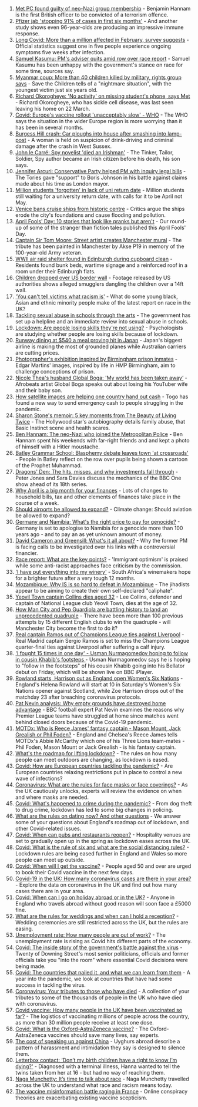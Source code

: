 1. [Met PC found guilty of neo-Nazi group membership](https://www.bbc.co.uk/news/uk-england-london-56604470) - Benjamin Hannam is the first British officer to be convicted of a terrorism offence.
2. [Pfizer jab 'stopping 91% of cases in first six months'](https://www.bbc.co.uk/news/health-56011982) - And another study shows even 96-year-olds are producing an impressive immune response.
3. [Long Covid: More than a million affected in February, survey suggests](https://www.bbc.co.uk/news/health-56601911) - Official statistics suggest one in five people experience ongoing symptoms five weeks after infection.
4. [Samuel Kasumu: PM's adviser quits amid row over race report](https://www.bbc.co.uk/news/uk-politics-56601166) - Samuel Kasumu has been unhappy with the government's stance on race for some time, sources say.
5. [Myanmar coup: More than 40 children killed by military, rights group says](https://www.bbc.co.uk/news/world-asia-56600292) - Save the Children tells of a "nightmare situation", with the youngest victim just six years old.
6. [Richard Okorogheye: 'No activity' on missing student's phone, says Met](https://www.bbc.co.uk/news/uk-england-london-56604588) - Richard Okorogheye, who has sickle cell disease, was last seen leaving his home on 22 March.
7. [Covid: Europe's vaccine rollout 'unacceptably slow' - WHO](https://www.bbc.co.uk/news/world-europe-56600660) - The WHO says the situation in the wider Europe region is more worrying than it has been in several months.
8. [Burgess Hill crash: Car ploughs into house after smashing into lamp-post](https://www.bbc.co.uk/news/uk-england-sussex-56602502) - A woman is held on suspicion of drink-driving and criminal damage after the crash in West Sussex.
9. [John le Carré: Spy novelist 'died an Irishman'](https://www.bbc.co.uk/news/world-europe-56596117) - The Tinker, Tailor, Soldier, Spy author became an Irish citizen before his death, his son says.
10. [Jennifer Arcuri: Conservative Party helped PM with inquiry legal bills](https://www.bbc.co.uk/news/uk-politics-56604436) - The Tories gave "support" to Boris Johnson in his battle against claims made about his time as London mayor.
11. [Million students 'forgotten' in lack of uni return date](https://www.bbc.co.uk/news/education-56602531) - Million students still waiting for a university return date, with calls for it to be April not May.
12. [Venice bans cruise ships from historic centre](https://www.bbc.co.uk/news/world-europe-56592109) - Critics argue the ships erode the city's foundations and cause flooding and pollution.
13. [April Fools' Day: 10 stories that look like pranks but aren't](https://www.bbc.co.uk/news/uk-56597184) - Our round-up of some of the stranger than fiction tales published this April Fools' Day.
14. [Captain Sir Tom Moore: Street artist creates Manchester mural](https://www.bbc.co.uk/news/uk-england-manchester-56601196) - The tribute has been painted in Manchester by Akse P19 in memory of the 100-year-old Army veteran.
15. [WWII air raid shelter found in Edinburgh during cupboard clean](https://www.bbc.co.uk/news/uk-scotland-edinburgh-east-fife-56604486) - Residents found bunk beds, wartime signage and a reinforced roof in a room under their Edinburgh flats.
16. [Children dropped over US border wall](https://www.bbc.co.uk/news/world-us-canada-56603312) - Footage released by US authorities shows alleged smugglers dangling the children over a 14ft wall.
17. ['You can't tell victims what racism is'](https://www.bbc.co.uk/news/uk-56595883) - What do some young black, Asian and ethnic minority people make of the latest report on race in the UK?
18. [Tackling sexual abuse in schools through the arts](https://www.bbc.co.uk/news/education-56597853) - The government has set up a helpline and an immediate review into sexual abuse in schools.
19. [Lockdown: Are people losing skills they're not using?](https://www.bbc.co.uk/news/education-56592099) - Psychologists are studying whether people are losing skills because of lockdown.
20. [Runway dining at $540 a meal proving hit in Japan](https://www.bbc.co.uk/news/business-56598932) - Japan's biggest airline is making the most of grounded planes while Australian carriers are cutting prices.
21. [Photographer's exhibition inspired by Birmingham prison inmates](https://www.bbc.co.uk/news/uk-england-birmingham-56089541) - Edgar Martins' images, inspired by life in HMP Birmingham, aim to challenge conceptions of prison.
22. [Nicole Thea's husband Global Boga: 'My world has been taken away’](https://www.bbc.co.uk/news/newsbeat-56594760) - Afrobeats artist Global Boga speaks out about losing his YouTuber wife and their baby son.
23. [How satellite images are helping one country hand out cash](https://www.bbc.co.uk/news/stories-56580833) - Togo has found a new way to send emergency cash to people struggling in the pandemic.
24. [Sharon Stone's memoir: 5 key moments from The Beauty of Living Twice](https://www.bbc.co.uk/news/entertainment-arts-56587796) - The Hollywood star's autobiography details family abuse, that Basic Instinct scene and health scares.
25. [Ben Hannam: The neo-Nazi who joined the Metropolitan Police](https://www.bbc.co.uk/news/uk-56414713) - Ben Hannam spent his weekends with far-right friends and and kept a photo of himself with a Hitler moustache.
26. [Batley Grammar School: Blasphemy debate leaves town 'at crossroads'](https://www.bbc.co.uk/news/uk-england-leeds-56590417) - People in Batley reflect on the row over pupils being shown a cartoon of the Prophet Muhammad.
27. [Dragons' Den: The hits, misses, and why investments fall through](https://www.bbc.co.uk/news/entertainment-arts-56482374) - Peter Jones and Sara Davies discuss the mechanics of the BBC One show ahead of its 18th series.
28. [Why April is a big month for your finances](https://www.bbc.co.uk/news/business-56576295) - Lots of changes to household bills, tax and other elements of finances take place in the course of a week.
29. [Should airports be allowed to expand?](https://www.bbc.co.uk/news/science-environment-56567182) - Climate change: Should aviation be allowed to expand?
30. [Germany and Namibia: What's the right price to pay for genocide?](https://www.bbc.co.uk/news/stories-56583994) - Germany is set to apologise to Namibia for a genocide more than 100 years ago - and to pay an as yet unknown amount of money.
31. [David Cameron and Greensill: What's it all about?](https://www.bbc.co.uk/news/uk-politics-56578838) - Why the former PM is facing calls to be investigated over his links with a controversial financier.
32. [Race report: What are the key points?](https://www.bbc.co.uk/news/uk-56595004) - 'Immigrant optimism' is praised while some anti-racist approaches face criticism by the commission.
33. ['I have put everything into my winery'](https://www.bbc.co.uk/news/business-56574715) - South Africa's winemakers hope for a brighter future after a very tough 12 months.
34. [Mozambique: Why IS is so hard to defeat in Mozambique](https://www.bbc.co.uk/news/world-africa-56597861) - The jihadists appear to be aiming to create their own self-declared "caliphate".
35. [Yeovil Town captain Collins dies aged 32](https://www.bbc.co.uk/sport/football/56604703) - Lee Collins, defender and captain of National League club Yeovil Town, dies at the age of 32.
36. [How Man City and Pep Guardiola are battling history to land an unprecedented quadruple](https://www.bbc.co.uk/sport/football/56591844) - There have been more than 100 previous attempts by 15 different English clubs to win the quadruple - will Manchester City become the first to do it?
37. [Real captain Ramos out of Champions League ties against Liverpool](https://www.bbc.co.uk/sport/football/56604417) - Real Madrid captain Sergio Ramos is set to miss the Champions League quarter-final ties against Liverpool after suffering a calf injury.
38. ['I fought 15 times in one day' - Usman Nurmagomedov hoping to follow in cousin Khabib's footsteps ](https://www.bbc.co.uk/sport/mixed-martial-arts/56584835) - Usman Nurmagomedov says he is hoping to "follow in the footsteps" of his cousin Khabib going into his Bellator debut on Friday, which will be shown live on BBC iPlayer.
39. [Rowland starts, Harrison out as England open Women's Six Nations](https://www.bbc.co.uk/sport/rugby-union/56601707) - England's Helena Rowland will start at 10 in Saturday's Women's Six Nations opener against Scotland, while Zoe Harrison drops out of the matchday 23 after breaching coronavirus protocols.
40. [Pat Nevin analysis: Why empty grounds have destroyed home advantage](https://www.bbc.co.uk/sport/av/football/56597524) - BBC football expert Pat Nevin examines the reasons why Premier League teams have struggled at home since matches went behind closed doors because of the Covid-19 pandemic.
41. [MOTDx: Who is Reece James' fantasy captain - Mason Mount, Jack Grealish or Phil Foden?](https://www.bbc.co.uk/sport/av/football/56596510) - England and Chelsea's Reece James tells MOTDx's Abbie McCarthy which one of his Three Lions team-mates - Phil Foden, Mason Mount or Jack Grealish - is his fantasy captain.
42. [What's the roadmap for lifting lockdown?](https://www.bbc.co.uk/news/explainers-52530518) - The rules on how many people can meet outdoors are changing, as lockdown is eased.
43. [Covid: How are European countries tackling the pandemic?](https://www.bbc.co.uk/news/explainers-53640249) - Are European countries relaxing restrictions put in place to control a new wave of infections?
44. [Coronavirus: What are the rules for face masks or face coverings?](https://www.bbc.co.uk/news/health-51205344) - As the UK cautiously unlocks, experts will review the evidence on when and where masks are needed.
45. [Covid: What's happened to crime during the pandemic?](https://www.bbc.co.uk/news/56463680) - From dog theft to drug crime, lockdown has led to some big changes in policing.
46. [What are the rules on dating now? And other questions](https://www.bbc.co.uk/news/world-asia-china-51176409) - We answer some of your questions about England's roadmap out of lockdown, and other Covid-related issues.
47. [Covid: When can pubs and restaurants reopen?](https://www.bbc.co.uk/news/business-52977388) - Hospitality venues are set to gradually open up in the spring as lockdown eases across the UK.
48. [Covid: What is the rule of six and what are the social distancing rules?](https://www.bbc.co.uk/news/uk-51506729) - Lockdown rules are being eased further in England and Wales so more people can meet up outside.
49. [Covid: When will I get the vaccine?](https://www.bbc.co.uk/news/health-55045639) - People aged 50 and over are urged to book their Covid vaccine in the next few days.
50. [Covid-19 in the UK: How many coronavirus cases are there in your area?](https://www.bbc.co.uk/news/uk-51768274) - Explore the data on coronavirus in the UK and find out how many cases there are in your area.
51. [Covid: When can I go on holiday abroad or in the UK?](https://www.bbc.co.uk/news/explainers-52646738) - Anyone in England who travels abroad without good reason will soon face a £5000 fine.
52. [What are the rules for weddings and when can I hold a reception?](https://www.bbc.co.uk/news/explainers-52811509) - Wedding ceremonies are still restricted across the UK, but the rules are easing.
53. [Unemployment rate: How many people are out of work?](https://www.bbc.co.uk/news/business-52660591) - The unemployment rate is rising as Covid hits different parts of the economy.
54. [Covid: The inside story of the government's battle against the virus](https://www.bbc.co.uk/news/uk-politics-56361599) - Twenty of Downing Street's most senior politicians, officials and former officials take you "into the room" where essential Covid decisions were being made.
55. [Covid: The countries that nailed it, and what we can learn from them](https://www.bbc.co.uk/news/uk-56455030) - A year into the pandemic, we look at countries that have had some success in tackling the virus.
56. [Coronavirus: Your tributes to those who have died](https://www.bbc.co.uk/news/uk-52676411) - A collection of your tributes to some of the thousands of people in the UK who have died with coronavirus.
57. [Covid vaccine: How many people in the UK have been vaccinated so far?](https://www.bbc.co.uk/news/health-55274833) - The logistics of vaccinating millions of people across the country, as more than 30 million people receive at least one dose.
58. [Covid: What is the Oxford-AstraZeneca vaccine?](https://www.bbc.co.uk/news/health-55302595) - The Oxford-AstraZeneca vaccines should save many lives, say experts.
59. [The cost of speaking up against China](https://www.bbc.co.uk/news/world-asia-china-56563449) - Uyghurs abroad describe a pattern of harassment and intimidation they say is designed to silence them.
60. [Letterbox contact: ‘Don’t my birth children have a right to know I’m dying?'](https://www.bbc.co.uk/news/stories-56576285) - Diagnosed with a terminal illness, Hanna wanted to tell the twins taken from her at 16 - but had no way of reaching them.
61. [Naga Munchetty: It’s time to talk about race](https://www.bbc.co.uk/news/stories-56253480) - Naga Munchetty travelled across the UK to understand what race and racism means today.
62. [The vaccine misinformation battle raging in France](https://www.bbc.co.uk/news/blogs-trending-56526265) - Online conspiracy theories are exacerbating existing vaccine scepticism.
